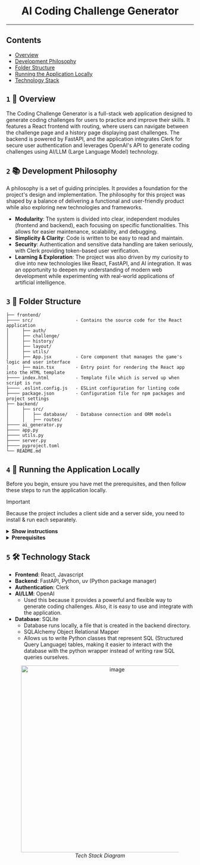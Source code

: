 <div align="center">
    <h1>AI Coding Challenge Generator </h1>
</div>

---

## Contents

- [Overview](#1--overview)
- [Development Philosophy](#2--development-philosophy)
- [Folder Structure](#3--folder-structure)
- [Running the Application Locally](#4--running-the-application-locally)
- [Technology Stack](#5--technology-stack)

## `1` 🎯 Overview

The Coding Challenge Generator is a full-stack web application designed to generate coding challenges 
for users to practice and improve their skills. It features a React frontend with routing, 
where users can navigate between the challenge page and a history page displaying past challenges. 
The backend is powered by FastAPI, and the application integrates Clerk for secure user authentication and 
leverages OpenAI's API to generate coding challenges using AI/LLM (Large Language Model) technology.

## `2` 📚 Development Philosophy

A philosophy is a set of guiding principles. It provides a foundation for the project's design and implementation.
The philosophy for this project was shaped by a balance of delivering a functional and user-friendly product while 
also exploring new technologies and frameworks.
- **Modularity**: The system is divided into clear, independent modules (frontend and backend), each focusing on specific functionalities. This allows for easier maintenance, scalability, and debugging.
- **Simplicity & Clarity**: Code is written to be easy to read and maintain.
- **Security**: Authentication and sensitive data handling are taken seriously, with Clerk providing token-based user verification.
- **Learning & Exploration**: The project was also driven by my curiosity to dive into new technologies like React, FastAPI, and AI integration. It was an opportunity to deepen my understanding of modern web development while experimenting with real-world applications of artificial intelligence.

## `3` 📂 Folder Structure

```
├── frontend/
├──── src/                - Contains the source code for the React application
│     ├── auth/          
│     ├── challenge/     
│     ├── history/       
│     ├── layout/        
│     ├── utils/         
│     ├── App.jsx         - Core component that manages the game's logic and user interface
│     ├── main.tsx        - Entry point for rendering the React app into the HTML template
├──── index.html          - Template file which is served up when script is run
├──── .eslint.config.js   - ESLint configuration for linting code
├──── package.json        - Configuration file for npm packages and project settings
├── backend/
│     ├── src/            
│     │   ├── database/   - Database connection and ORM models
│     │   ├── routes/     
├──── ai_generator.py     
├──── app.py              
├──── utils.py            
├──── server.py           
├──── pyproject.toml      
└── README.md
```

## `4` 🚀 Running the Application Locally
Before you begin, ensure you have met the prerequisites, and then
follow these steps to run the application locally.
> [!IMPORTANT]
>
> Because the project includes a client side and a server side, you need to install & run each separately.

<details><summary><b>Show instructions</b></summary>

1. **Clone the repository**: Start by cloning the repository to your local machine.
2. **Navigate to the frontend/backend directory**: Go to each folder within the project's root directory.
3. **Install dependencies**
4. **Set up environment variables**:
   - Create a .env file in the backend and frontend directory.
   - Add your Clerk API keys and OpenAI API key (from the respective dashboards).
    - Example `.env` file for the backend:
      ```plaintext
      CLERK_SECRET_KEY
      JWT_KEY
      OPENAI_API_KEY
      CLERK_WEBHOOK_SECRET
      ```
    - Example `.env` file for the frontend:
        ```plaintext
        VITE_CLERK_PUBLISHABLE_KEY
        ```
5. Start the development server:
    ```shell
    npm run dev # For the frontend
    ```
   
    ```shell
    uv run server.py # For the backend
    ```

</details>

<details><summary><b>Prerequisites</b></summary>

- Python
  - uv (Python package manager)
  - Unlike pip, uv is faster and more efficient, offering better performance for managing the virtual environment and dependencies for the backend.
- Node.js: Make sure you have Node.js installed.
  Node.js includes npm (package manager) by default.  
  To confirm that Node.js is installed correctly, open your terminal or command prompt and run the following commands:
    - ```shell 
      node -v # Displays the current version of Node.js.
      ```
    - ```shell
      npm -v # Displays the current version of npm.
      ```
- An Integrated Development Environment (IDE)
  - PyCharm
  - Visual Studio Code
- Clerk Account
  - Sign up for an account at [Clerk](https://clerk.com/).
  - Create a new application in Clerk and obtain your API keys.
  - Set up the environment variables in the `.env` file in the backend directory with your Clerk API keys.
- OpenAI Account
  - Sign up for an account at [OpenAI](https://platform.openai.com/).
  - Obtain your API key from the OpenAI dashboard.
  - Set up the environment variables in the `.env` file in the backend directory with your OpenAI API key.
  - _Note: You need to set up a payment method to add credit balance to use the API._

</details>

## `5` 🛠️ Technology Stack
- **Frontend**: React, Javascript
- **Backend**: FastAPI, Python, uv (Python package manager)
- **Authentication**: Clerk
- **AI/LLM**: OpenAI
  - Used this because it provides a powerful and flexible way to generate coding challenges. 
    Also, it is easy to use and integrate with the application.
- **Database**: SQLite
    - Database runs locally, a file that is created in the backend directory.
    - SQLAlchemy Object Relational Mapper
    - Allows us to write Python classes that represent SQL (Structured Query Language) tables, 
      making it easier to interact with the database with the python wrapper instead of writing raw SQL queries ourselves.

<figure align="center">
  <img width="500" height="500" alt="image" src="https://github.com/user-attachments/assets/6715e9f8-f81e-4f2b-81f6-811a1a03128d" />
  <br>
  <figcaption><em>Tech Stack Diagram</em></figcaption>
</figure>